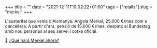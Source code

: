 +++
title = ""
date = "2021-12-11T10:02:22+01:00"
tags = ["retalls"]
slug = "merkel"
+++

L'austeritat que venia d'Alemanya. Angela Merkel, 25.000 €/mes com a cancellera. A partir d'ara, pensió de 15.000 €/mes, despatx al Bundestag amb nou persones al seu servei i cotxe oficial.

📎 [¿Qué hará Merkel ahora?](https://www.lavanguardia.com/internacional/20211210/7918906/que-hara-merkel.html)